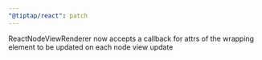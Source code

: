 ```yaml
---
"@tiptap/react": patch
---
```


ReactNodeViewRenderer now accepts a callback for attrs of the wrapping element to be updated on each node view update
